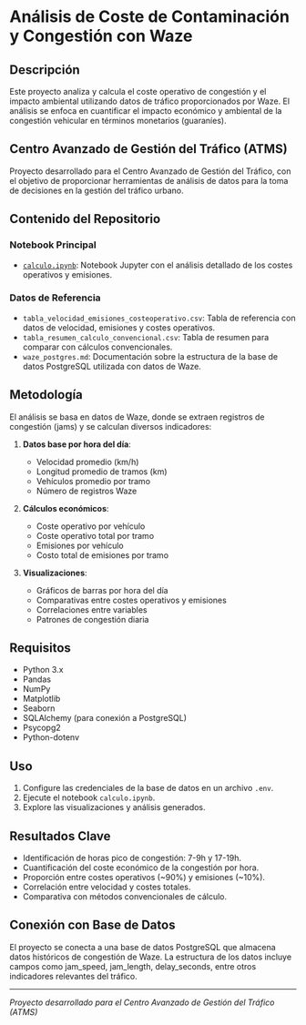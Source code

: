 # Análisis de Coste de Contaminación y Congestión con Waze

## Descripción
Este proyecto analiza y calcula el coste operativo de congestión y el impacto ambiental utilizando datos de tráfico proporcionados por Waze. El análisis se enfoca en cuantificar el impacto económico y ambiental de la congestión vehicular en términos monetarios (guaraníes).

## Centro Avanzado de Gestión del Tráfico (ATMS)
Proyecto desarrollado para el Centro Avanzado de Gestión del Tráfico, con el objetivo de proporcionar herramientas de análisis de datos para la toma de decisiones en la gestión del tráfico urbano.

## Contenido del Repositorio

### Notebook Principal
- [`calculo.ipynb`](calculo.ipynb): Notebook Jupyter con el análisis detallado de los costes operativos y emisiones.

### Datos de Referencia
- `tabla_velocidad_emisiones_costeoperativo.csv`: Tabla de referencia con datos de velocidad, emisiones y costes operativos.
- `tabla_resumen_calculo_convencional.csv`: Tabla de resumen para comparar con cálculos convencionales.
- `waze_postgres.md`: Documentación sobre la estructura de la base de datos PostgreSQL utilizada con datos de Waze.

## Metodología
El análisis se basa en datos de Waze, donde se extraen registros de congestión (jams) y se calculan diversos indicadores:

1. **Datos base por hora del día**:
   - Velocidad promedio (km/h)
   - Longitud promedio de tramos (km)
   - Vehículos promedio por tramo
   - Número de registros Waze

2. **Cálculos económicos**:
   - Coste operativo por vehículo
   - Coste operativo total por tramo
   - Emisiones por vehículo
   - Costo total de emisiones por tramo

3. **Visualizaciones**:
   - Gráficos de barras por hora del día
   - Comparativas entre costes operativos y emisiones
   - Correlaciones entre variables
   - Patrones de congestión diaria

## Requisitos
- Python 3.x
- Pandas
- NumPy
- Matplotlib
- Seaborn
- SQLAlchemy (para conexión a PostgreSQL)
- Psycopg2
- Python-dotenv

## Uso
1. Configure las credenciales de la base de datos en un archivo `.env`.
2. Ejecute el notebook `calculo.ipynb`.
3. Explore las visualizaciones y análisis generados.

## Resultados Clave
- Identificación de horas pico de congestión: 7-9h y 17-19h.
- Cuantificación del coste económico de la congestión por hora.
- Proporción entre costes operativos (~90%) y emisiones (~10%).
- Correlación entre velocidad y costes totales.
- Comparativa con métodos convencionales de cálculo.

## Conexión con Base de Datos
El proyecto se conecta a una base de datos PostgreSQL que almacena datos históricos de congestión de Waze. La estructura de los datos incluye campos como jam_speed, jam_length, delay_seconds, entre otros indicadores relevantes del tráfico.

---

*Proyecto desarrollado para el Centro Avanzado de Gestión del Tráfico (ATMS)*
